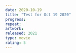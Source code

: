 ```yaml
---
date: 2020-10-19
title: "Test for Oct 19 2020"
progress:
repeat:
artwork:
released: 2021
type: movie
rating: 5
---
```

